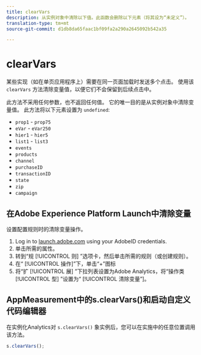 ```yaml
---
title: clearVars
description: 从实例对象中清除以下值。此函数会删除以下元素（将其设为“未定义”）。
translation-type: tm+mt
source-git-commit: d1db8da65faac1bf09fa2a290a2645092b542a35

---
```



# clearVars

某些实现（如在单页应用程序上）需要在同一页面加载时发送多个点击。 使用该 `clearVars` 方法清除变量值，以便它们不会保留到后续点击中。

此方法不采用任何参数，也不返回任何值。 它的唯一目的是从实例对象中清除变量值。 此方法将以下元素设置为 `undefined`:

* `prop1` - `prop75`
* `eVar` - `eVar250`
* `hier1` - `hier5`
* `list1` - `list3`
* `events`
* `products`
* `channel`
* `purchaseID`
* `transactionID`
* `state`
* `zip`
* `campaign`

## 在Adobe Experience Platform Launch中清除变量

设置配置规则时的清除变量操作。

1. Log in to [launch.adobe.com](https://launch.adobe.com) using your AdobeID credentials.
2. 单击所需的属性。
3. 转到“规 [!UICONTROL 则] ”选项卡，然后单击所需的规则（或创建规则）。
4. 在“ [!UICONTROL 操作]”下，单击“+”图标
5. 将“扩 [!UICONTROL 展] ”下拉列表设置为Adobe Analytics，将“操作类 [!UICONTROL 型] ”设置为“ [!UICONTROL 清除变量”]。

## AppMeasurement中的s.clearVars()和启动自定义代码编辑器

在实例化Analytics对 `s.clearVars()` 象实例后，您可以在实施中的任意位置调用该方法。

```js
s.clearVars();
```
